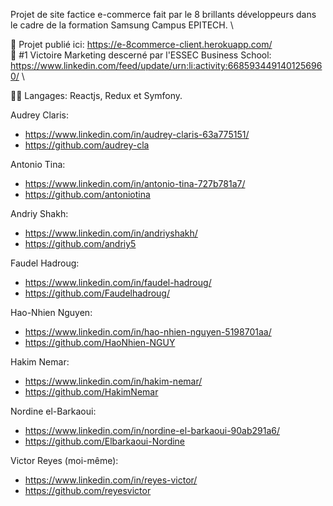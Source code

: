 Projet de site factice e-commerce fait par le 8 brillants développeurs dans le cadre de la formation Samsung Campus EPITECH. \

🔗 Projet publié ici: https://e-8commerce-client.herokuapp.com/ \
👑 #1 Victoire Marketing descerné par l'ESSEC Business School: https://www.linkedin.com/feed/update/urn:li:activity:6685934491401256960/ \

🧑‍💻 Langages: Reactjs, Redux et Symfony.

Audrey Claris:

- https://www.linkedin.com/in/audrey-claris-63a775151/
- https://github.com/audrey-cla

Antonio Tina:

- https://www.linkedin.com/in/antonio-tina-727b781a7/
- https://github.com/antoniotina

Andriy Shakh:

- https://www.linkedin.com/in/andriyshakh/
- https://github.com/andriy5

Faudel Hadroug:

- https://www.linkedin.com/in/faudel-hadroug/
- https://github.com/Faudelhadroug/

Hao-Nhien Nguyen:

- https://www.linkedin.com/in/hao-nhien-nguyen-5198701aa/
- https://github.com/HaoNhien-NGUY

Hakim Nemar:

- https://www.linkedin.com/in/hakim-nemar/
- https://github.com/HakimNemar

Nordine el-Barkaoui:

- https://www.linkedin.com/in/nordine-el-barkaoui-90ab291a6/
- https://github.com/Elbarkaoui-Nordine

Victor Reyes (moi-même):

- https://www.linkedin.com/in/reyes-victor/
- https://github.com/reyesvictor
